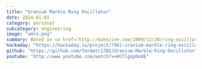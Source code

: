 ```yaml
---
title: "Uranium Marble Ring Oscillator"
date: 2014-01-01
category: personal
subcategory: engineering
image: "umro.png"
summary: Based on <a href="http://makezine.com/2009/12/28/ring-oscillator-pendant/" target="_blank">this design</a>.
hackaday: "https://hackaday.io/project/7962-uranium-marble-ring-oscillator"
github: "https://github.com/formatc1702/Uranium-Marble-Ring-Oscillator"
youtube: "http://www.youtube.com/watch?v=HCTlgopOo8E"
---
```

